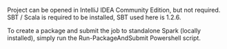 Project can be opened in IntelliJ IDEA Community Edition, but not required. SBT / Scala is required to be installed, SBT used here is 1.2.6.

To create a package and submit the job to standalone Spark (locally installed), simply run the Run-PackageAndSubmit Powershell script.